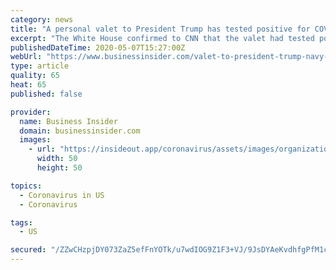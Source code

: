```yaml
---
category: news
title: "A personal valet to President Trump has tested positive for COVID-19"
excerpt: "The White House confirmed to CNN that the valet had tested positive and both Trump and VP Mike Pence were tested again as a precaution."
publishedDateTime: 2020-05-07T15:27:00Z
webUrl: "https://www.businessinsider.com/valet-to-president-trump-navy-member-tests-positive-for-covid-19-2020-5"
type: article
quality: 65
heat: 65
published: false

provider:
  name: Business Insider
  domain: businessinsider.com
  images:
    - url: "https://insideout.app/coronavirus/assets/images/organizations/businessinsider.com-50x50.jpg"
      width: 50
      height: 50

topics:
  - Coronavirus in US
  - Coronavirus

tags:
  - US

secured: "/ZZwCHzpjDY073ZaZ5efFnYOTk/u7wdIOG9Z1F3+VJ/9JsDYAeKvdhfgPfM1cghIN+WdKmIY92cDvrY+55DEVgGn9wl5O0YWMxXML7qGBzDoVGhy3LQTaS6nU3G8ASeSRt3ESaYUzOyecATrk3dyx7r2aq644ax7yb+BKkUJ7r0XB8zOy65ALuPcWJXsZxlSgX7rG9ZMooD9DFBLM7/qYhw92QrE+ipTQ9Sy+H9bnaNaYS2A6krzxd4UtjmdTgnE1cNuUrANS5yI7Q9hsze8sjCORQc12Q2SbtrT1o6z2R1i4K7cU27rtxM60Q0jPumsXPNO/B2fstQsKcqo5t9Drh9if7oNjbqYPKNfe4nKHUfU050U0x+YxzmO5Yen6lxcLGGrgz3dIqWUF1J3FMiUk5NLBEA6Xv7R98k2jApmDwHjhJqBPWF9KJgSItmT4v9+TsjGOJcghUV744Bxr+3wRUjptBKKvEHR0UestGzcJdU=;FYYRvPOIuTOti8e+v500ZQ=="
---
```


